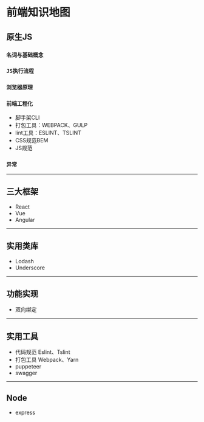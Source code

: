 # 前端知识地图

## **原生JS**

### `名词与基础概念`

### `JS执行流程`

### `浏览器原理`

### `前端工程化`
- 脚手架CLI
- 打包工具：WEBPACK、GULP
- lint工具：ESLINT、TSLINT
- CSS规范BEM
- JS规范

### `异常`

---

## **三大框架**
- React
- Vue
- Angular

---

## **实用类库**
- Lodash
- Underscore
  
---

## **功能实现**
- 双向绑定
---

## **实用工具**
- 代码规范 Eslint、Tslint
- 打包工具 Webpack、Yarn
- puppeteer
- swagger
---

## **Node**
- express
